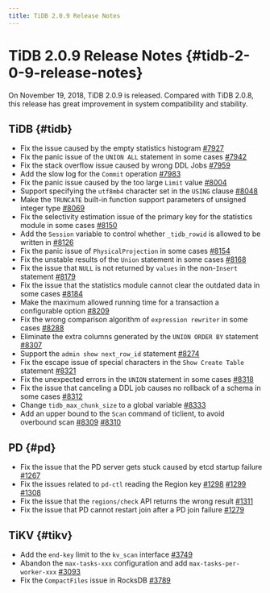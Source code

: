 ```yaml
---
title: TiDB 2.0.9 Release Notes
---
```


# TiDB 2.0.9 Release Notes {#tidb-2-0-9-release-notes}

On November 19, 2018, TiDB 2.0.9 is released. Compared with TiDB 2.0.8, this release has great improvement in system compatibility and stability.

## TiDB {#tidb}

-   Fix the issue caused by the empty statistics histogram [#7927](https://github.com/pingcap/tidb/pull/7927)
-   Fix the panic issue of the `UNION ALL` statement in some cases [#7942](https://github.com/pingcap/tidb/pull/7942)
-   Fix the stack overflow issue caused by wrong DDL Jobs [#7959](https://github.com/pingcap/tidb/pull/7959)
-   Add the slow log for the `Commit` operation [#7983](https://github.com/pingcap/tidb/pull/7983)
-   Fix the panic issue caused by the too large `Limit` value [#8004](https://github.com/pingcap/tidb/pull/8004)
-   Support specifying the `utf8mb4` character set in the `USING` clause [#8048](https://github.com/pingcap/tidb/pull/8048)
-   Make the `TRUNCATE` built-in function support parameters of unsigned integer type [#8069](https://github.com/pingcap/tidb/pull/8069)
-   Fix the selectivity estimation issue of the primary key for the statistics module in some cases [#8150](https://github.com/pingcap/tidb/pull/8150)
-   Add the `Session` variable to control whether `_tidb_rowid` is allowed to be written in [#8126](https://github.com/pingcap/tidb/pull/8126)
-   Fix the panic issue of `PhysicalProjection` in some cases [#8154](https://github.com/pingcap/tidb/pull/8154)
-   Fix the unstable results of the `Union` statement in some cases [#8168](https://github.com/pingcap/tidb/pull/8168)
-   Fix the issue that `NULL` is not returned by `values` in the non-`Insert` statement [#8179](https://github.com/pingcap/tidb/pull/8179)
-   Fix the issue that the statistics module cannot clear the outdated data in some cases [#8184](https://github.com/pingcap/tidb/pull/8184)
-   Make the maximum allowed running time for a transaction a configurable option [#8209](https://github.com/pingcap/tidb/pull/8209)
-   Fix the wrong comparison algorithm of `expression rewriter` in some cases [#8288](https://github.com/pingcap/tidb/pull/8288)
-   Eliminate the extra columns generated by the `UNION ORDER BY` statement [#8307](https://github.com/pingcap/tidb/pull/8307)
-   Support the `admin show next_row_id` statement [#8274](https://github.com/pingcap/tidb/pull/8274)
-   Fix the escape issue of special characters in the `Show Create Table` statement [#8321](https://github.com/pingcap/tidb/pull/8321)
-   Fix the unexpected errors in the `UNION` statement in some cases [#8318](https://github.com/pingcap/tidb/pull/8318)
-   Fix the issue that canceling a DDL job causes no rollback of a schema in some cases [#8312](https://github.com/pingcap/tidb/pull/8312)
-   Change `tidb_max_chunk_size` to a global variable [#8333](https://github.com/pingcap/tidb/pull/8333)
-   Add an upper bound to the `Scan` command of ticlient, to avoid overbound scan [#8309](https://github.com/pingcap/tidb/pull/8309) [#8310](https://github.com/pingcap/tidb/pull/8310)

## PD {#pd}

-   Fix the issue that the PD server gets stuck caused by etcd startup failure [#1267](https://github.com/pingcap/pd/pull/1267)
-   Fix the issues related to `pd-ctl` reading the Region key [#1298](https://github.com/pingcap/pd/pull/1298) [#1299](https://github.com/pingcap/pd/pull/1299) [#1308](https://github.com/pingcap/pd/pull/1308)
-   Fix the issue that the `regions/check` API returns the wrong result [#1311](https://github.com/pingcap/pd/pull/1311)
-   Fix the issue that PD cannot restart join after a PD join failure [#1279](https://github.com/pingcap/pd/pull/1279)

## TiKV {#tikv}

-   Add the `end-key` limit to the `kv_scan` interface [#3749](https://github.com/tikv/tikv/pull/3749)
-   Abandon the `max-tasks-xxx` configuration and add `max-tasks-per-worker-xxx` [#3093](https://github.com/tikv/tikv/pull/3093)
-   Fix the `CompactFiles` issue in RocksDB [#3789](https://github.com/tikv/tikv/pull/3789)
